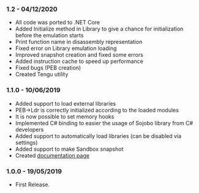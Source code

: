 ### 1.2 - 04/12/2020
* All code was ported to .NET Core
* Added Initialize method in Library to give a chance for initialization before the emulation starts
* Print function name in disassembly representation
* Fixed error on Library emulation loading
* Improved snapshot creation and fixed some errors
* Added instruction cache to speed up performance
* Fixed bugs (PEB creation)
* Created Tengu utility

### 1.1.0 - 10/06/2019
* Added support to load external libraries
* PEB->Ldr is correctly initialized according to the loaded modules
* It is now possible to set memory hooks
* Implemented C# binding to easier the usage of Sojobo library from C# developers
* Added support to automatically load libraries (can be disabled via settings)
* Added support to make Sandbox snapshot
* Created <a href="https://github.com/enkomio/Sojobo/blob/master/DOCUMENTATION.md">documentation page</a>

### 1.0.0 - 19/05/2019
* First Release.

